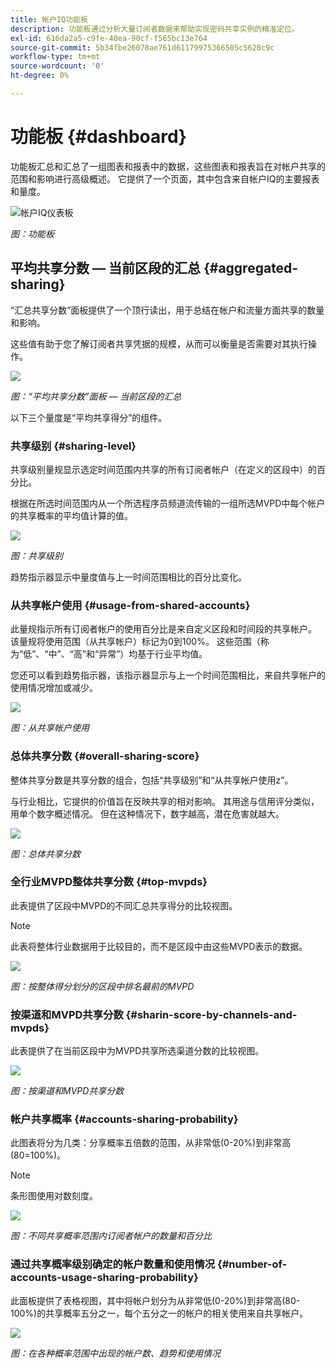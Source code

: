 ```yaml
---
title: 帐户IQ功能板
description: 功能板通过分析大量订阅者数据来帮助实现密码共享实例的精准定位。
exl-id: 616da2a5-c9fe-40ea-90cf-f565bc13e764
source-git-commit: 5b34fbe26078ae761d61179975366505c5628c9c
workflow-type: tm+mt
source-wordcount: '0'
ht-degree: 0%

---
```


# 功能板 {#dashboard}

功能板汇总和汇总了一组图表和报表中的数据，这些图表和报表旨在对帐户共享的范围和影响进行高级概述。 它提供了一个页面，其中包含来自帐户IQ的主要报表和量度。

![帐户IQ仪表板](assets/dashboard-capture.png)


*图：功能板*

## 平均共享分数 — 当前区段的汇总 {#aggregated-sharing}

“汇总共享分数”面板提供了一个顶行读出，用于总结在帐户和流量方面共享的数量和影响。

这些值有助于您了解订阅者共享凭据的规模，从而可以衡量是否需要对其执行操作。

![](assets/aggregate-sharing-score.png)


*图：“平均共享分数”面板 — 当前区段的汇总*

以下三个量度是“平均共享得分”的组件。

### 共享级别 {#sharing-level}

共享级别量规显示选定时间范围内共享的所有订阅者帐户（在定义的区段中）的百分比。

根据在所选时间范围内从一个所选程序员频道流传输的一组所选MVPD中每个帐户的共享概率的平均值计算的值。

![](assets/sharing-level.png)


*图：共享级别*

趋势指示器显示中量度值与上一时间范围相比的百分比变化。

### 从共享帐户使用 {#usage-from-shared-accounts}

此量规指示所有订阅者帐户的使用百分比是来自定义区段和时间段的共享帐户。 该量规将使用范围（从共享帐户）标记为0到100%。 这些范围（称为“低”、“中”、“高”和“异常”）均基于行业平均值。

您还可以看到趋势指示器，该指示器显示与上一个时间范围相比，来自共享帐户的使用情况增加或减少。

![](assets/usage-4mshared-accounts.png)


*图：从共享帐户使用*

### 总体共享分数 {#overall-sharing-score}

整体共享分数是共享分数的组合，包括“共享级别”和“从共享帐户使用z”。

与行业相比，它提供的价值旨在反映共享的相对影响。 其用途与信用评分类似，用单个数字概述情况。 但在这种情况下，数字越高，潜在危害就越大。

![](assets/overall-sharing-score.png)


*图：总体共享分数*

<!--### MVPDs in segment {#mvpd-in-segment}

It is a table of risk indices and accounts totals for the top MVPDs ranked by overall usage or account sharing.

![](assets/mvpds-in-segment.png)-->

### 全行业MVPD整体共享分数 {#top-mvpds}

此表提供了区段中MVPD的不同汇总共享得分的比较视图。

>[!NOTE]
>
>此表将整体行业数据用于比较目的，而不是区段中由这些MVPD表示的数据。

![](assets/top-mvpds.png)


*图：按整体得分划分的区段中排名最前的MVPD*

### 按渠道和MVPD共享分数 {#sharin-score-by-channels-and-mvpds}

此表提供了在当前区段中为MVPD共享所选渠道分数的比较视图。

![](assets/sharing-scores-by-channels-mvpds.png)


*图：按渠道和MVPD共享分数*

### 帐户共享概率 {#accounts-sharing-probability}

此图表将分为几类：分享概率五倍数的范围，从非常低(0-20%)到非常高(80=100%)。

>[!NOTE]
>
>条形图使用对数刻度。


![](assets/dashboard-ac-sharing-prob.png)


*图：不同共享概率范围内订阅者帐户的数量和百分比*

### 通过共享概率级别确定的帐户数量和使用情况 {#number-of-accounts-usage-sharing-probability}

此面板提供了表格视图，其中将帐户划分为从非常低(0-20%)到非常高(80-100%)的共享概率五分之一，每个五分之一的帐户的相关使用来自共享帐户。

![](assets/no-acc-usage-prob-level.png)


*图：在各种概率范围中出现的帐户数、趋势和使用情况*



<!--
+++Dashboard for programmers

![dashboard of account IQ](assets/dashboard-capture.png)


*Figure: The dashboard*

## Average sharing score - aggregated for the current segment {#aggregated-sharing}

The Aggregated Sharing Score panel provides a top line readout summarizing the quantity and impact of sharing in terms of accounts and streaming volume.

The values help you understand the magnitude of credential sharing by your subscribers, hence providing a measure of the need to act upon it.

![](assets/aggregate-sharing-score.png)


*Figure: Average sharing score panel - aggregated for the current segment*

The following three metrics are components of the Average Sharing Score.

### Sharing level {#sharing-level}

The sharing level gauge shows the percentage of all your subscriber accounts (in the defined segment) that are shared, during the selected time frame.  

A value calculated based on an average of the sharing probability computed for every account in the set of selected MVPDs that has streamed from a one of the selected programmer channels during the selected time frame.

![](assets/sharing-level.png)


*Figure: Sharing level*

The Trend indicator shows the percentage change in the value of the metric in from the previous time frame.

### Usage from shared accounts {#usage-from-shared-accounts}

This gauge indicates what percent of the usage of all the subscriber accounts is from the shared accounts for the defined segment and time period. The gauge marks the ranges of usage (from shared accounts) on the scale of 0 to 100%. These ranges—named Low, Medium, High, and Abnormal—are based on the industry average.

You can also see the Trend indicator, which depicts a rise or fall in the usage from shared accounts as compared to the previous time frame.

![](assets/usage-4mshared-accounts.png)


*Figure: Usage from shared accounts*

### Overall sharing score {#overall-sharing-score}

Overall sharing score is composite of sharing scores including “Sharing level” and “z Usage from shared accounts”.

It provides a value meant to reflect the relative impact of sharing when compared to the industry. It’s purpose is similar to that of a credit score, summarizing the situation with a single number. But in this case, the higher the number the greater the potential harm.

![](assets/overall-sharing-score.png)


*Figure: Overall sharing score*

<!--### MVPDs in segment {#mvpd-in-segment}

It is a table of risk indices and accounts totals for the top MVPDs ranked by overall usage or account sharing.

![](assets/mvpds-in-segment.png)

### Industrywide overall sharing scores for MVPDs {#top-mvpds}

This table provides a comparative view of the different Aggregated Sharing Scores for the MVPDs in the segment.

>[!NOTE]
>
>This table uses overall industry data for comparative purposes, not the data represented by those MVPDs in the segment.

![](assets/top-mvpds.png)


*Figure: Top MVPDs in segment by overall score*

### Sharing score by channels and MVPDs {#sharin-score-by-channels-and-mvpds}

This table provides a comparative view of sharing scores of the selected channels for the MVPDs in the current segment.

![](assets/sharing-scores-by-channels-mvpds.png)


*Figure: Sharing scores by channels and MVPDs*

### Accounts sharing probability {#accounts-sharing-probability}

This chart partitions accounts into ranges of sharing probability quintiles from very low (0-20%) to very high (80=100%).

>[!NOTE]
>
>The bar graph uses a logarithmic scale.


![](assets/dashboard-ac-sharing-prob.png)


*Figure: Numbers and percentages of subscriber accounts in different sharing probability ranges*

### Number of accounts and usage by sharing probability level {#number-of-accounts-usage-sharing-probability}

This panel provides tabular view of  accounts partitioned into ranges of sharing probability quintiles from very low (0-20%) to very high (80-100%) with each quintile’s associated usage from shared accounts.

![](assets/no-acc-usage-prob-level.png)


*Figure: Number of accounts, trends, and usages falling in various probability ranges*

+++


+++Dashboard for MVPDs
The dashboard for MVPD users is slightly different from those of the programmer users.

![](assets/dashboard-mvpd.png)


*Figure: MVPD's Dashboard*

## Top programmers in segment by overall sharing score {#}

![](assets/top-programmers-panel.png)


*Figure: Panel showing top programmers in a segment*
+++


+++Dashboard for MVPDs
The dashboard for MVPD users is slightly different from those of the programmer users.

![](assets/dashboard-mvpd.png)


*Figure: MVPD's Dashboard*

## Top programmers in segment by overall sharing score {#}


![](assets/top-programmers-panel.png)


*Figure: Panel showing top programmers in a segment*
+++
-->